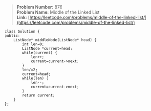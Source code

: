 > **Problem Number:** 876 <br>
> **Problem Name:** Middle of the Linked List <br>
> **Link:** [https://leetcode.com/problems/middle-of-the-linked-list/](https://leetcode.com/problems/middle-of-the-linked-list/) <br>

    class Solution {
    public:
        ListNode* middleNode(ListNode* head) {
            int len=0;
            ListNode *current=head;
            while(current) {
                len++;
                current=current->next;
            }
            len/=2;
            current=head;
            while(len) {
                len--;
                current=current->next;
            }
            return current;
        }
    };